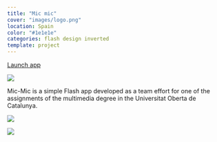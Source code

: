 ```yaml
---
title: "Mic mic"
cover: "images/logo.png"
location: Spain
color: "#1e1e1e"
categories: flash design inverted
template: project
---
```


<p class="align-center">
<a class="btn" role="button" href="http://work.joanmira.com/desktop/mic-mic/" target="_blank">Launch app</a>
</p>

![](/work/mic-mic/images/1.png)

Mic-Mic is a simple Flash app developed as a team effort for one of the assignments of the multimedia degree in the Universitat Oberta de Catalunya.

![](/work/mic-mic/images/2.jpg)

![](/work/mic-mic/images/3.jpg)
